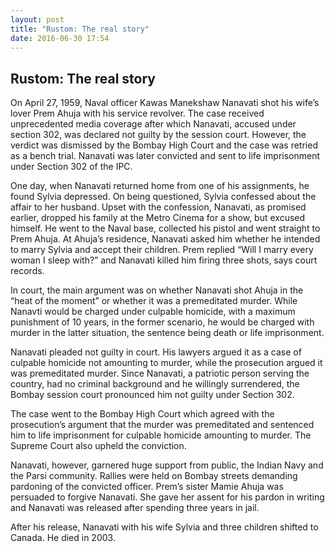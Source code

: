 ```yaml
---
layout: post
title: "Rustom: The real story"
date: 2016-06-30 17:54
---
```

## Rustom: The real story

On April 27, 1959, Naval officer Kawas Manekshaw Nanavati shot his wife’s lover Prem Ahuja with his service revolver. The case received unprecedented media coverage after which Nanavati, accused under section 302, was declared not guilty by the session court. However, the verdict was dismissed by the Bombay High Court and the case was retried as a bench trial. Nanavati was later convicted and sent to life imprisonment under Section 302 of the IPC.

One day, when Nanavati returned home from one of his assignments, he found Sylvia depressed. On being questioned, Sylvia confessed about the affair to her husband. Upset with the confession, Nanavati, as promised earlier, dropped his family at the Metro Cinema for a show, but excused himself. He went to the Naval base, collected his pistol and went straight to Prem Ahuja. At Ahuja’s residence, Nanavati asked him whether he intended to marry Sylvia and accept their children. Prem replied “Will I marry every woman I sleep with?” and Nanavati killed him firing three shots, says court records.

In court, the main argument was on whether Nanavati shot Ahuja in the “heat of the moment” or whether it was a premeditated murder. While Nanavti would be charged under culpable homicide, with a maximum punishment of 10 years, in the former scenario, he would be charged with murder in the latter situation, the sentence being death or life imprisonment.

Nanavati pleaded not guilty in court. His lawyers argued it as a case of culpable homicide not amounting to murder, while the prosecution argued it was premeditated murder. Since Nanavati, a patriotic person serving the country, had no criminal background and he willingly surrendered, the Bombay session court pronounced him not guilty under Section 302.

The case went to the Bombay High Court which agreed with the prosecution’s argument that the murder was premeditated and sentenced him to life imprisonment for culpable homicide amounting to murder. The Supreme Court also upheld the conviction.

Nanavati, however, garnered huge support from public, the Indian Navy and the Parsi community. Rallies were held on Bombay streets demanding pardoning of the convicted officer. Prem’s sister Mamie Ahuja was persuaded to forgive Nanavati. She gave her assent for his pardon in writing and Nanavati was released after spending three years in jail.

After his release, Nanavati with his wife Sylvia and three children shifted to Canada. He died in 2003.
